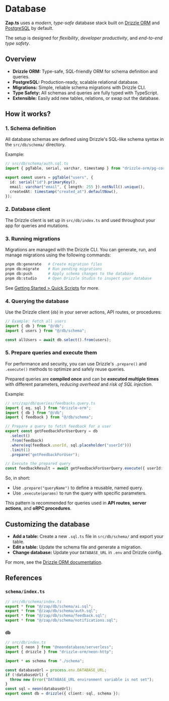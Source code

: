 # Database

**Zap.ts** uses a _modern_, _type-safe_ database stack built on [Drizzle ORM](https://orm.drizzle.team/) and [PostgreSQL](https://www.postgresql.org/) by default.

The setup is designed for _flexibility_, _developer productivity_, and _end-to-end type safety_.

## Overview

- **Drizzle ORM:** Type-safe, SQL-friendly ORM for schema definition and queries.
- **PostgreSQL:** Production-ready, scalable relational database.
- **Migrations:** Simple, reliable schema migrations with Drizzle CLI.
- **Type Safety:** All schemas and queries are fully typed with TypeScript.
- **Extensible:** Easily add new tables, relations, or swap out the database.

## How it works?

### 1. Schema definition

All database schemas are defined using Drizzle's SQL-like schema syntax in the `src/db/schema/` directory.

Example:

```ts
// src/db/schema/auth.sql.ts
import { pgTable, serial, varchar, timestamp } from "drizzle-orm/pg-core";

export const users = pgTable("users", {
  id: serial("id").primaryKey(),
  email: varchar("email", { length: 255 }).notNull().unique(),
  createdAt: timestamp("created_at").defaultNow(),
});
```

### 2. Database client

The Drizzle client is set up in `src/db/index.ts` and used throughout your app for queries and mutations.

### 3. Running migrations

Migrations are managed with the Drizzle CLI. You can generate, run, and manage migrations using the following commands:

```bash
pnpm db:generate   # Create migration files
pnpm db:migrate    # Run pending migrations
pnpm db:push       # Apply schema changes to the database
pnpm db:studio     # Open Drizzle Studio to inspect your database
```

See [Getting Started > Quick Scripts](/docs/introduction/getting-started.md#quick-scripts) for more.

### 4. Querying the database

Use the Drizzle client (`db`) in your server actions, API routes, or procedures:

```ts
// Example: Fetch all users
import { db } from "@/db";
import { users } from "@/db/schema";

const allUsers = await db.select().from(users);
```

### 5. Prepare queries and execute them

For performance and security, you can use Drizzle's `.prepare()` and `.execute()` methods to optimize and safely reuse queries.

Prepared queries are **compiled once** and can be **executed multiple times** with different parameters, _reducing overhead_ and _risk of SQL injection_.

Example:

```ts
// src/zap/db/queries/feedbacks.query.ts
import { eq, sql } from "drizzle-orm";
import { db } from "@/db";
import { feedback } from "@/db/schema";

// Prepare a query to fetch feedback for a user
export const getFeedbackForUserQuery = db
  .select()
  .from(feedback)
  .where(eq(feedback.userId, sql.placeholder("userId")))
  .limit(1)
  .prepare("getFeedbackForUser");

// Execute the prepared query
const feedbackResult = await getFeedbackForUserQuery.execute({ userId: "123" });
```

So, in short:

- Use `.prepare("queryName")` to define a reusable, named query.
- Use `.execute(params)` to run the query with specific parameters.

This pattern is recommended for queries used in **API routes**, **server actions**, and **oRPC procedures**.

## Customizing the database

- **Add a table:** Create a new `.sql.ts` file in `src/db/schema/` and export your table.
- **Edit a table:** Update the schema file and generate a migration.
- **Change database:** Update your `DATABASE_URL` in `.env` and Drizzle config.

For more, see the [Drizzle ORM documentation](https://orm.drizzle.team/docs/overview).

## References

### `schema/index.ts`

```ts
// src/db/schema/index.ts
export * from "@/zap/db/schema/ai.sql";
export * from "@/zap/db/schema/auth.sql";
export * from "@/zap/db/schema/feedback.sql";
export * from "@/zap/db/schema/notifications.sql";
```

###  `db`

```ts
// src/db/index.ts
import { neon } from "@neondatabase/serverless";
import { drizzle } from "drizzle-orm/neon-http";

import * as schema from "./schema";

const databaseUrl = process.env.DATABASE_URL;
if (!databaseUrl) {
  throw new Error("DATABASE_URL environment variable is not set");
}
const sql = neon(databaseUrl);
export const db = drizzle({ client: sql, schema });
```